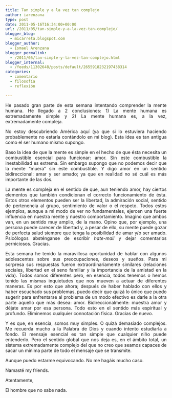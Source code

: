 ```yaml
---
title: Tan simple y a la vez tan complejo
author: iarenzana
type: post
date: 2011-05-16T16:34:00+00:00
url: /2011/05/tan-simple-y-a-la-vez-tan-complejo/
blogger_blog:
  - micarreta.blogspot.com
blogger_author:
  - Ismael Arenzana
blogger_permalink:
  - /2011/05/tan-simple-y-la-vez-tan-complejo.html
blogger_internal:
  - /feeds/11302648/posts/default/2655918232197438314
categories:
  - comentario
  - filosofía
  - reflexión

---
```

<p style="text-align: justify;">
  He pasado gran parte de esta semana intentando comprender la mente humana. He llegado a 2 conclusiones: 1) La mente humana es extremadamente simple y 2) La mente humana es, a la vez, extremadamente compleja.
</p>

<p style="text-align: justify;">
  No estoy descubriendo América aquí (ya que si lo estuviera haciendo probablemente no estaría contándolo en mi blog). Esta idea es tan antigua como el ser humano mismo supongo.
</p>

<p style="text-align: justify;">
  Baso la idea de que la mente es simple en el hecho de que ésta necesita un combustible esencial para funcionar: amor. Sin este combustible la inestabilidad es extrema. Sin embargo supongo que no podemos decir que la mente &#8220;muera&#8221; sin este combustible. Y digo amor en un sentido bidireccional: amar y ser amado; ya que en realidad no sé cuál es más importante de las dos.
</p>

<p style="text-align: justify;">
  La mente es compleja en el sentido de que, aun teniendo amor, hay ciertos elementos que también condicionan el correcto funcionamiento de ésta. Estos otros elementos pueden ser la libertad, la admiración social, sentido de pertenencia al grupo, sentimiento de valor o el respeto. Todos estos ejemplos, aunque a mi modo de ver no fundamentales, ejercen una fuerte influencia en nuestra mente y nuestro comportamiento. Imagino que ambos van, en un sentido muy amplio, de la mano. Opino que, por ejemplo, una persona puede carecer de libertad y, a pesar de ello, su mente puede gozar de perfecta salud siempre que tenga la posibilidad de amar y/o ser amado. Psicólogos absténganse de escribir <i>hate-mail</i> y dejar comentarios perniciosos. Gracias.
</p>

<p style="text-align: justify;">
  Esta semana he tenido la maravillosa oportunidad de hablar con algunos adolescentes sobre sus preocupaciones, deseos y sueños. Para mi sorpresa sus respuestas fueron extraordinariamente similares (relaciones sociales, libertad en el seno familiar y la importancia de la amistad en la vida). Todos somos diferentes pero, en esencia, todos tenemos o hemos tenido las mismas inquietudes que nos mueven a actuar de diferentes maneras. Es por esto que ahora; después de haber hablado con ellos y haber escuchado sus problemas, puedo decir que quizá lo único que puedo sugerir para enfrentarse al problema de un modo efectivo es darle a la otra parte aquello que más desea: amor. Bidireccionalmente: muestra amor y déjate amar por esa persona. Todo esto en el sentido más espiritual y profundo. Eliminemos cualquier connotación física. Gracias de nuevo.
</p>

<p style="text-align: justify;">
  Y es que, en esencia, somos muy simples. O quizá demasiado complejos. Me recuerda mucho a la Palabra de Dios y cuando intento estudiarla a fondo. El mensaje esencial es tan simple que cualquier niño puede entenderlo. Pero el sentido global que nos deja es, en el ámbito total, un sistema extremadamente complejo del que no creo que seamos capaces de sacar un mínima parte de todo el mensaje que se transmite.
</p>

<p style="text-align: justify;">
  Aunque puedo estarme equivocando. No me hagáis mucho caso.
</p>

<p style="text-align: justify;">
  Namasté my friends.
</p>

<p style="text-align: justify;">
  Atentamente,
</p>

<p style="text-align: justify;">
  El hombre que no sabe nada.
</p>